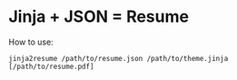 # Jinja + JSON = Resume

How to use:

```
jinja2resume /path/to/resume.json /path/to/theme.jinja [/path/to/resume.pdf]
```